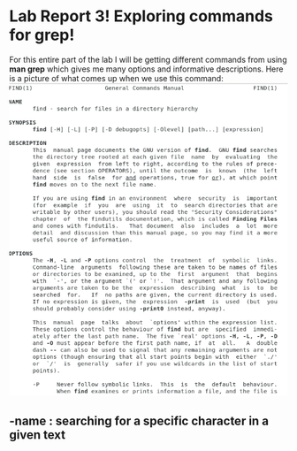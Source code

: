 # Lab Report 3! Exploring commands for grep!
For this entire part of the lab I will be getting different commands from using **man grep** which gives me many options and informative descriptions. 
Here is a picture of what comes up when we use this command:
![image](manfind.png)
## -name : searching for a specific character in a given text
